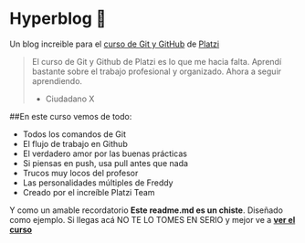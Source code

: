 # Hyperblog 💚
Un blog increible para el [curso de Git y GitHub](https://platzi.com/cursos/git-github/ "curso de Git y GitHub") de [Platzi](https://platzi.com/ "Platzi")
> El curso de Git y Github de Platzi es lo que me hacia falta. Aprendí bastante sobre el trabajo profesional y organizado. Ahora a seguir aprendiendo.
> - Ciudadano X

##En este curso vemos de todo:
* Todos los comandos de Git
* El flujo de trabajo en Github
* El verdadero amor por las buenas prácticas
* Si piensas en push, usa pull antes que nada
* Trucos muy locos del profesor
* Las personalidades múltiples de Freddy
* Creado por el increíble Platzi Team

Y como un amable recordatorio **Este readme.md es un chiste**. Diseñado como ejemplo. Si llegas acá NO TE LO TOMES EN SERIO y mejor ve a [**ver el curso**](https://platzi.com/cursos/git-github/ "ver el curso") 
